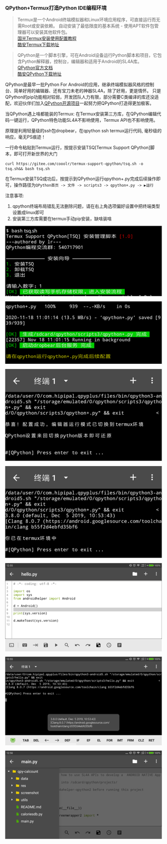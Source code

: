 ### QPython+Termux打造Python IDE编程环境

> Termux是一个Android终端模拟器和Linux环境应用程序，可直接运行而无需Root或安装依赖。 自动安装了最低限度的基本系统 - 使用APT软件包管理器可以安装其他软件包。<br /><a href="https://www.sqlsec.com/2018/05/termux.html?yyue=a21bo.50862.201879">国光Termux安装使用配置教程</a><br />
<a href="https://www.coolapk.com/apk/com.termux">酷安Termux下载地址</a>

> QPython是一个脚本引擎，可在Android设备运行Python脚本和项目，它包含Python解释器，控制台，编辑器和适用于Android的SL4A库。 <br /><a href="https://www.qpython.org/zhindex.html">QPython官方文档</a><br /><a href="https://www.coolapk.com/apk/com.hipipal.qpyplus">酷安QPython下载地址</a>

QPython是最早一批Python For Android的应用，继承终端模拟器风格的控制台、简单好用的编辑器、还有宝刀未老的神器SL4A，除了好用，更是情怀。 只是QPython的pip功能相对较弱，开发团队人力有限，部分需要C类编译的库还没适配，欢迎伙伴们加入<a href="https://github.com/qpython-android">QPython开源项目</a>一起努力把QPython打造得更加极客。

当QPython遇上啥都能装的Termux: 在Termux安装第三方库，在QPython编辑代码一键运行，QPython特色功能SL4A不影响使用，Termux API也不影响使用。

原理是利用轻量级的ssh包dropbear，在qpython ssh termux运行代码, 毫秒级的响应，毫无PS痕迹！

一行命令粘贴到Termux运行，按提示安装TSQ[Termux Support QPython]脚本，即可打开新世界的大门

```shell
curl https://gitee.com/cooolr/termux-support-qpython/tsq.sh -o tsq.sh&& bash tsq.sh
```
在Termux安装TSQ成功后，按提示到QPython运行qpython+.py完成后续操作即可，操作路径为`QPython首页 -> 文件 -> scripts3 -> qpython+.py -> ▶运行`

注意事项:  
1. qpython终端布局错乱无法删除问题，请在右上角选项偏好设置中把终端类型设置成linux即可 
2. 安装第三方库需要在termux手动pip安装，缺啥装啥

![01.png](01.png)

![02.png](02.png)

![03.png](03.png)

![04.png](04.png)

![05.png](05.png)

![06.png](06.png)

![07.png](07.png)